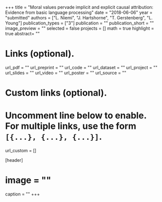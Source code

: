 +++
title = "Moral values pervade implicit and explicit causal attribution: Evidence from basic language processing"
date = "2018-06-06"
year = "submitted"
authors = ["L. Niemi", "J. Hartshorne", "T. Gerstenberg", "L. Young"]
publication_types = ["3"]
publication = ""
publication_short = ""
image_preview = ""
selected = false
projects = []
math = true
highlight = true
abstract= ""

# Links (optional).
url_pdf = ""
url_preprint = ""
url_code = ""
url_dataset = ""
url_project = ""
url_slides = ""
url_video = ""
url_poster = ""
url_source = ""

# Custom links (optional).
#   Uncomment line below to enable. For multiple links, use the form `[{...}, {...}, {...}]`.
url_custom = []

[header]
# image = ""
caption = ""
+++

